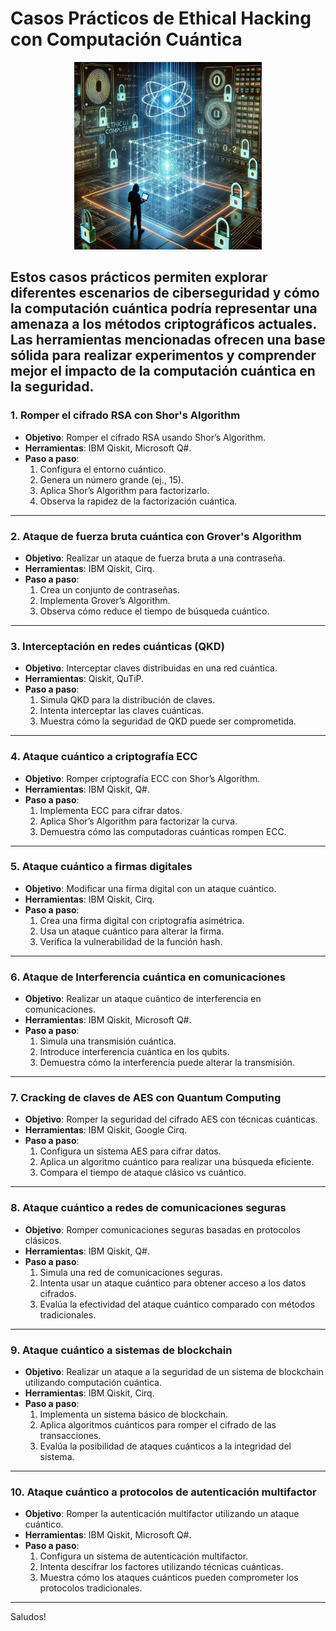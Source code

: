 # **Casos Prácticos de Ethical Hacking con Computación Cuántica**


<p align="center">
  
<img src="img.png" width="300"/>

</p>

Estos casos prácticos permiten explorar diferentes escenarios de ciberseguridad y cómo la computación cuántica podría representar una amenaza a los métodos criptográficos actuales. Las herramientas mencionadas ofrecen una base sólida para realizar experimentos y comprender mejor el impacto de la computación cuántica en la seguridad.
---

### **1. Romper el cifrado RSA con Shor's Algorithm**

- **Objetivo**: Romper el cifrado RSA usando Shor’s Algorithm.
- **Herramientas**: IBM Qiskit, Microsoft Q#.
- **Paso a paso**:
  1. Configura el entorno cuántico.
  2. Genera un número grande (ej., 15).
  3. Aplica Shor’s Algorithm para factorizarlo.
  4. Observa la rapidez de la factorización cuántica.

---

### **2. Ataque de fuerza bruta cuántica con Grover's Algorithm**

- **Objetivo**: Realizar un ataque de fuerza bruta a una contraseña.
- **Herramientas**: IBM Qiskit, Cirq.
- **Paso a paso**: 
  1. Crea un conjunto de contraseñas.
  2. Implementa Grover’s Algorithm.
  3. Observa cómo reduce el tiempo de búsqueda cuántico.

---

### **3. Interceptación en redes cuánticas (QKD)**

- **Objetivo**: Interceptar claves distribuidas en una red cuántica.
- **Herramientas**: Qiskit, QuTiP.
- **Paso a paso**:
  1. Simula QKD para la distribución de claves.
  2. Intenta interceptar las claves cuánticas.
  3. Muestra cómo la seguridad de QKD puede ser comprometida.

---

### **4. Ataque cuántico a criptografía ECC**

- **Objetivo**: Romper criptografía ECC con Shor’s Algorithm.
- **Herramientas**: IBM Qiskit, Q#.
- **Paso a paso**: 
  1. Implementa ECC para cifrar datos.
  2. Aplica Shor’s Algorithm para factorizar la curva.
  3. Demuestra cómo las computadoras cuánticas rompen ECC.

---

### **5. Ataque cuántico a firmas digitales**

- **Objetivo**: Modificar una firma digital con un ataque cuántico.
- **Herramientas**: IBM Qiskit, Cirq.
- **Paso a paso**: 
  1. Crea una firma digital con criptografía asimétrica.
  2. Usa un ataque cuántico para alterar la firma.
  3. Verifica la vulnerabilidad de la función hash.

---

### **6. Ataque de Interferencia cuántica en comunicaciones**

- **Objetivo**: Realizar un ataque cuántico de interferencia en comunicaciones.
- **Herramientas**: IBM Qiskit, Microsoft Q#.
- **Paso a paso**: 
  1. Simula una transmisión cuántica.
  2. Introduce interferencia cuántica en los qubits.
  3. Demuestra cómo la interferencia puede alterar la transmisión.

---

### **7. Cracking de claves de AES con Quantum Computing**

- **Objetivo**: Romper la seguridad del cifrado AES con técnicas cuánticas.
- **Herramientas**: IBM Qiskit, Google Cirq.
- **Paso a paso**:
  1. Configura un sistema AES para cifrar datos.
  2. Aplica un algoritmo cuántico para realizar una búsqueda eficiente.
  3. Compara el tiempo de ataque clásico vs cuántico.

---

### **8. Ataque cuántico a redes de comunicaciones seguras**

- **Objetivo**: Romper comunicaciones seguras basadas en protocolos clásicos.
- **Herramientas**: IBM Qiskit, Q#.
- **Paso a paso**: 
  1. Simula una red de comunicaciones seguras.
  2. Intenta usar un ataque cuántico para obtener acceso a los datos cifrados.
  3. Evalúa la efectividad del ataque cuántico comparado con métodos tradicionales.

---

### **9. Ataque cuántico a sistemas de blockchain**

- **Objetivo**: Realizar un ataque a la seguridad de un sistema de blockchain utilizando computación cuántica.
- **Herramientas**: IBM Qiskit, Cirq.
- **Paso a paso**: 
  1. Implementa un sistema básico de blockchain.
  2. Aplica algoritmos cuánticos para romper el cifrado de las transacciones.
  3. Evalúa la posibilidad de ataques cuánticos a la integridad del sistema.

---

### **10. Ataque cuántico a protocolos de autenticación multifactor**

- **Objetivo**: Romper la autenticación multifactor utilizando un ataque cuántico.
- **Herramientas**: IBM Qiskit, Microsoft Q#.
- **Paso a paso**:
  1. Configura un sistema de autenticación multifactor.
  2. Intenta descifrar los factores utilizando técnicas cuánticas.
  3. Muestra cómo los ataques cuánticos pueden comprometer los protocolos tradicionales.

--- 
Saludos!
